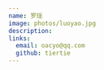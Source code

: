 ```yaml
---
name: 罗瑶
image: photos/luoyao.jpg
description: 
links:
  email: oacyo@qq.com
  github: tiertie
---
```




